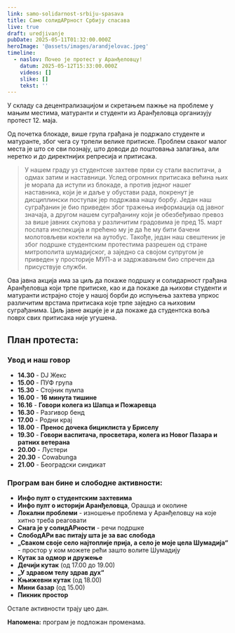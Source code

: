 ```yaml
---
link: samo-solidarnost-srbiju-spasava
title: Само солидАРрност Србију спасава
live: true
draft: uredjivanje
pubDate: 2025-05-11T01:32:00.000Z
heroImage: '@assets/images/arandjelovac.jpeg'
timeline:
  - naslov: Почео је протест у Аранђеловцу!
    datum: 2025-05-12T15:33:00.000Z
    videos: []
    slike: []
    tekst: ''
---
```

У складу са децентрализацијом и скретањем пажње на проблеме у мањим местима, матуранти и студенти из Аранђеловца организују протест 12. маја. 

Од почетка блокаде, више група грађана је подржало студенте и матуранте, због чега су трпели велике притиске. Проблем сваког малог места је што се сви познају, што доводи до поштовања залагања, али неретко и до директнијих репресија и притисака. 

> У нашем граду уз студентске захтеве први су стали васпитачи, а одмах затим и наставници. Услед огромних притисака већина њих је морала да иступи из блокаде, а против једног нашег наставника, који је и даље у обустави рада, покренут је дисциплински поступак јер подржава нашу борбу. Један наш суграђанин је био приведен због тражења информација од јавног значаја, а другом нашем суграђанину који је обезбеђивао превоз за више јавних скупова у различитим градовима је пред 15. март послата инспекција и прећено му је да ће му бити бачени молотовљеви коктели на аутобус. Такође, један наш свештеник је због подршке студентским протестима разрешен од стране митрополита шумадијског, а заједно са својом супругом је приведен у просторије МУП-а и задржавањем био спречен да присуствује служби.

Ова јавна акција има за циљ да покаже подршку и солидарност грађана Аранђеловца који трпе притиске, као и да покаже да њихови студенти и матуранти истрајно стоје у нашој борби до испуњења захтева упркос различитим врстама притисака које трпе заједно са њиховим суграђанима. Циљ јавне акције је и да покаже да студентска воља поврх свих притисака није угушена. 

## **План протеста:**

### **Увод и наш говор**

- **14.30** - DJ Жекс
- **15.00** - ПУФ група
- **15.30** - Стојник пумпа
- **16.00** - **16 минута тишине**
- **16.16** - **Говори колега из Шапца и Пожаревца**
- **16.30** - Разгивор бенд
- **17.00** - Родни крај
- **18.00** -  **Пренос дочека бициклиста у Бриселу**
- **19.30** - **Говори васпитача, просветара, колега из Новог Пазара и ратних ветерана**
- **20.00** - Лустери
- **20.30** - Cowabungа
- **21.00** - Београдски синдикат

### Програм ван бине и слободне активности:

- **Инфо пулт о студентским захтевима** 
- **Инфо пулт о историји Аранђеловца**, Орашца и околине
- **Локални проблеми** - изношење проблема у Аранђеловцу на које хитно треба реаговати
- **Снага је у солидАРности** - речи подршке
- **СлободАРи вас питају шта је за вас слобода**
- **„Сваком своје село најтоплије прија, а село је моје цела Шумадија“** - простор у ком можете рећи зашто волите Шумадију
- **Кутак за одмор и дружење**
- **Дечији кутак** (од 17.00 до 19.00)
- **„У здравом телу здрав дух“**
- **Књижевни кутак** (од 18.00)
- **Мини базар** (од 15.00)
- **Пикник простор**

Остале активности трају цео дан.

**Напомена:** програм је подложан променама.
